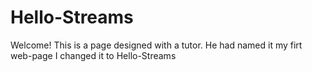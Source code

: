 # Hello-Streams

Welcome!
This is a page designed with a tutor.
He had named it my firt web-page 
I changed it to Hello-Streams